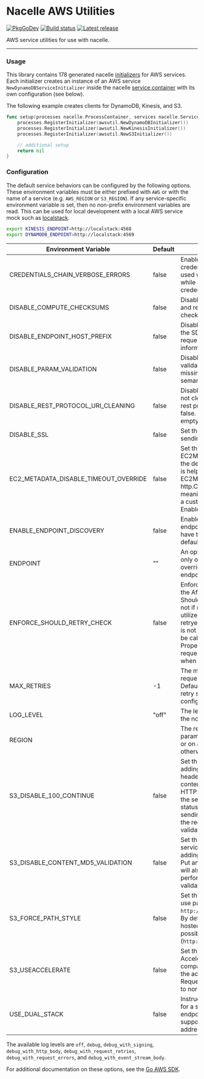 # Nacelle AWS Utilities

[![PkgGoDev](https://pkg.go.dev/badge/badge/github.com/go-nacelle/awsutil.svg)](https://pkg.go.dev/github.com/go-nacelle/awsutil)
[![Build status](https://github.com/go-nacelle/awsutil/actions/workflows/test.yml/badge.svg)](https://github.com/go-nacelle/awsutil/actions/workflows/test.yml)
[![Latest release](https://img.shields.io/github/release/go-nacelle/awsutil.svg)](https://github.com/go-nacelle/awsutil/releases/)

AWS service utilities for use with nacelle.

---

### Usage

This library contains 178 generated nacelle [initializers](https://nacelle.dev/docs/core/process) for AWS services. Each initializer creates an instance of an AWS service `NewDynamoDBServiceInitializer` inside the nacelle [service container](https://nacelle.dev/docs/core/service) with its own configuration (see below).

The following example creates clients for DynamoDB, Kinesis, and S3.

```go
func setup(processes nacelle.ProcessContainer, services nacelle.ServiceContainer) error {
    processes.RegisterInitializer(awsutil.NewDynamoDBInitializer())
    processes.RegisterInitializer(awsutil.NewKinesisInitializer())
    processes.RegisterInitializer(awsutil.NewS3Initializer())

    // additional setup
    return nil
}
```

### Configuration

The default service behaviors can be configured by the following options. These environment variables must be either prefixed with `AWS` or with the name of a service (e.g. `AWS_REGION` or `S3_REGION`). If any service-specific environment variable is set, then no non-prefix environment variables are read. This can be used for local development with a local AWS service mock such as [localstack](https://github.com/localstack/localstack).

```bash
export KINESIS_ENDPOINT=http://localstack:4568
export DYNAMODB_ENDPOINT=http://localstack:4569
```

| Environment Variable                  | Default | Description |
| ------------------------------------- | ------- | ----------- |
| CREDENTIALS_CHAIN_VERBOSE_ERRORS      | false   | Enables verbose error printing of all credential chain errors. Should be used when wanting to see all errors while attempting to retrieve credentials. |
| DISABLE_COMPUTE_CHECKSUMS             | false   | Disables the computation of request and response checksums, e.g., CRC32 checksums in Amazon DynamoDB. |
| DISABLE_ENDPOINT_HOST_PREFIX          | false   | DisableEndpointHostPrefix will disable the SDK's behavior of prefixing request endpoint hosts with modeled information. |
| DISABLE_PARAM_VALIDATION              | false   | Disables semantic parameter validation, which validates input for missing required fields and/or other semantic request input errors. |
| DISABLE_REST_PROTOCOL_URI_CLEANING    | false   | DisableRestProtocolURICleaning will not clean the URL path when making rest protocol requests. Will default to false. This would only be used for empty directory names in s3 requests. |
| DISABLE_SSL                           | false   | Set this to `true` to disable SSL when sending requests. |
| EC2_METADATA_DISABLE_TIMEOUT_OVERRIDE | false   | Set this to `true` to disable the EC2Metadata client from overriding the default http.Client's Timeout. This is helpful if you do not want the EC2Metadata client to create a new http.Client. This options is only meaningful if you're not already using a custom HTTP client with the SDK. Enabled by default. |
| ENABLE_ENDPOINT_DISCOVERY             | false   | EnableEndpointDiscovery will allow for endpoint discovery on operations that have the definition in its model. By default, endpoint discovery is off. |
| ENDPOINT                              | ""      | An optional endpoint URL (hostname only or fully qualified URI) that overrides the default generated endpoint for a client. |
| ENFORCE_SHOULD_RETRY_CHECK            | false   | EnforceShouldRetryCheck is used in the AfterRetryHandler to always call ShouldRetry regardless of whether or not if request.Retryable is set. This will utilize ShouldRetry method of custom retryers. If EnforceShouldRetryCheck is not set, then ShouldRetry will only be called if request.Retryable is nil. Proper handling of the request.Retryable field is important when setting this field. |
| MAX_RETRIES                           | -1      | The maximum number of times that a request will be retried for failures. Defaults to -1, which defers the max retry setting to the service specific configuration. |
| LOG_LEVEL                             | "off"   | The level at which to log requests. See the note below. |
| REGION                                |         | The region to send requests to. This parameter must be configured globally or on a per-client basis unless otherwise noted. |
| S3_DISABLE_100_CONTINUE               | false   | Set this to `true` to disable the SDK adding the `Expect: 100-Continue` header to PUT requests over 2MB of content. 100-Continue instructs the HTTP client not to send the body until the service responds with a `continue` status. This is useful to prevent sending the request body until after the request is authenticated, and validated. |
| S3_DISABLE_CONTENT_MD5_VALIDATION     | false   | Set this to `true` to disable the S3 service client from automatically adding the ContentMD5 to S3 Object Put and Upload API calls. This option will also disable the SDK from performing object ContentMD5 validation on GetObject API calls. |
| S3_FORCE_PATH_STYLE                   | false   | Set this to `true` to force the request to use path-style addressing, i.e., `http://s3.amazonaws.com/BUCKET/KEY`. By default, the S3 client will use virtual hosted bucket addressing when possible (`http://BUCKET.s3.amazonaws.com/KEY`). |
| S3_USEACCELERATE                      | false   | Set this to `true` to enable S3 Accelerate feature. For all operations compatible with S3 Accelerate will use the accelerate endpoint for requests. Requests not compatible will fall back to normal S3 requests. |
| USE_DUAL_STACK                        | false   | Instructs the endpoint to be generated for a service client to be the dual stack endpoint. The dual stack endpoint will support both IPv4 and IPv6 addressing. |

The available log levels are `off`, `debug`, `debug_with_signing`, `debug_with_http_body`, `debug_with_request_retries`, `debug_with_request_errors`, and `debug_with_event_stream_body`.

For additional documentation on these options, see the [Go AWS SDK](https://docs.aws.amazon.com/sdk-for-go/api/aws/#Config).
